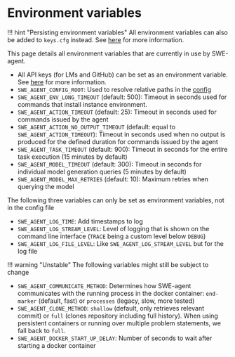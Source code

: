 # Environment variables

!!! hint "Persisting environment variables"
    All environment variables can also be added to `keys.cfg` instead.
    See [here](../installation/keys.md) for more information.

This page details all environment variables that are currently in use by SWE-agent.

* All API keys (for LMs and GitHub) can be set as an environment variable. See [here](../installation/keys.md) for more information.
* `SWE_AGENT_CONFIG_ROOT`: Used to resolve relative paths in the [config](config.md)
* `SWE_AGENT_ENV_LONG_TIMEOUT` (default: 500): Timeout in seconds used for commands that install instance environment.
* `SWE_AGENT_ACTION_TIMEOUT` (default: 25): Timeout in seconds used for commands issued by the agent
* `SWE_AGENT_ACTION_NO_OUTPUT_TIMEOUT` (default: equal to `SWE_AGENT_ACTION_TIMEOUT`): Timeout in seconds used when no output is produced for the defined duration for commands issued by the agent
* `SWE_AGENT_TASK_TIMEOUT` (default: 900): Timeout in seconds for the entire task execution (15 minutes by default)
* `SWE_AGENT_MODEL_TIMEOUT` (default: 300): Timeout in seconds for individual model generation queries (5 minutes by default)
* `SWE_AGENT_MODEL_MAX_RETRIES` (default: 10): Maximum retries when querying the model

The following three variables can only be set as environment variables, not in the config file

* `SWE_AGENT_LOG_TIME`: Add timestamps to log
* `SWE_AGENT_LOG_STREAM_LEVEL`: Level of logging that is shown on the command line interface (`TRACE` being a custom level below `DEBUG`)
* `SWE_AGENT_LOG_FILE_LEVEL`: Like  `SWE_AGENT_LOG_STREAM_LEVEL` but for the log file

!!! warning "Unstable"
    The following variables might still be subject to change

* `SWE_AGENT_COMMUNICATE_METHOD`: Determines how SWE-agent communicates with the running process in the docker container: `end-marker` (default, fast) or `processes` (legacy, slow, more tested)
* `SWE_AGENT_CLONE_METHOD`: `shallow` (default, only retrieves relevant commit) or `full` (clones repository including full history). When using persistent containers or running over multiple problem statements, we fall back to `full`.
* `SWE_AGENT_DOCKER_START_UP_DELAY`: Number of seconds to wait after starting a docker container
